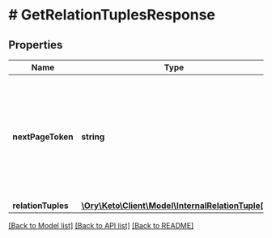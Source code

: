 # # GetRelationTuplesResponse

## Properties

Name | Type | Description | Notes
------------ | ------------- | ------------- | -------------
**nextPageToken** | **string** | The opaque token to provide in a subsequent request to get the next page. It is the empty string iff this is the last page. | [optional]
**relationTuples** | [**\Ory\Keto\Client\Model\InternalRelationTuple[]**](InternalRelationTuple.md) |  | [optional]

[[Back to Model list]](../../README.md#models) [[Back to API list]](../../README.md#endpoints) [[Back to README]](../../README.md)
